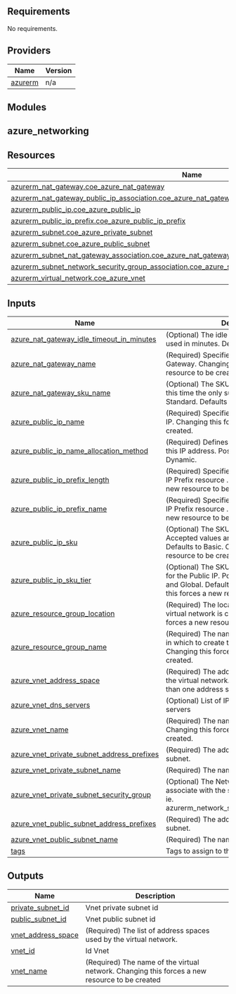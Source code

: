 ## Requirements

No requirements.

## Providers

| Name | Version |
|------|---------|
| <a name="provider_azurerm"></a> [azurerm](#provider\_azurerm) | n/a |

## Modules

<h2>azure_networking</h2>

## Resources

| Name | Type |
|------|------|
| [azurerm_nat_gateway.coe_azure_nat_gateway](https://registry.terraform.io/providers/hashicorp/azurerm/latest/docs/resources/nat_gateway) | resource |
| [azurerm_nat_gateway_public_ip_association.coe_azure_nat_gateway_with_public_ip_association](https://registry.terraform.io/providers/hashicorp/azurerm/latest/docs/resources/nat_gateway_public_ip_association) | resource |
| [azurerm_public_ip.coe_azure_public_ip](https://registry.terraform.io/providers/hashicorp/azurerm/latest/docs/resources/public_ip) | resource |
| [azurerm_public_ip_prefix.coe_azure_public_ip_prefix](https://registry.terraform.io/providers/hashicorp/azurerm/latest/docs/resources/public_ip_prefix) | resource |
| [azurerm_subnet.coe_azure_private_subnet](https://registry.terraform.io/providers/hashicorp/azurerm/latest/docs/resources/subnet) | resource |
| [azurerm_subnet.coe_azure_public_subnet](https://registry.terraform.io/providers/hashicorp/azurerm/latest/docs/resources/subnet) | resource |
| [azurerm_subnet_nat_gateway_association.coe_azure_nat_gateway_with_subnet_association](https://registry.terraform.io/providers/hashicorp/azurerm/latest/docs/resources/subnet_nat_gateway_association) | resource |
| [azurerm_subnet_network_security_group_association.coe_azure_subnet_network_security_group_association](https://registry.terraform.io/providers/hashicorp/azurerm/latest/docs/resources/subnet_network_security_group_association) | resource |
| [azurerm_virtual_network.coe_azure_vnet](https://registry.terraform.io/providers/hashicorp/azurerm/latest/docs/resources/virtual_network) | resource |

## Inputs

| Name | Description | Type | Default | Required |
|------|-------------|------|---------|:--------:|
| <a name="input_azure_nat_gateway_idle_timeout_in_minutes"></a> [azure\_nat\_gateway\_idle\_timeout\_in\_minutes](#input\_azure\_nat\_gateway\_idle\_timeout\_in\_minutes) | (Optional) The idle timeout which should be used in minutes. Defaults to 4. | `number` | 4 | no |
| <a name="input_azure_nat_gateway_name"></a> [azure\_nat\_gateway\_name](#input\_azure\_nat\_gateway\_name) | (Required) Specifies the name of the NAT Gateway. Changing this forces a new resource to be created. | `string` | n/a | yes |
| <a name="input_azure_nat_gateway_sku_name"></a> [azure\_nat\_gateway\_sku\_name](#input\_azure\_nat\_gateway\_sku\_name) | (Optional) The SKU which should be used. At this time the only supported value is Standard. Defaults to Standard. | `string` | Standard | no |
| <a name="input_azure_public_ip_name"></a> [azure\_public\_ip\_name](#input\_azure\_public\_ip\_name) | (Required) Specifies the name of the Public IP. Changing this forces a new Public IP to be created. | `string` | n/a | yes |
| <a name="input_azure_public_ip_name_allocation_method"></a> [azure\_public\_ip\_name\_allocation\_method](#input\_azure\_public\_ip\_name\_allocation\_method) | (Required) Defines the allocation method for this IP address. Possible values are Static or Dynamic. | `string` | n/a | yes |
| <a name="input_azure_public_ip_prefix_length"></a> [azure\_public\_ip\_prefix\_length](#input\_azure\_public\_ip\_prefix\_length) | (Required) Specifies the name of the Public IP Prefix resource . Changing this forces a new resource to be created. | `number` | n/a | yes |
| <a name="input_azure_public_ip_prefix_name"></a> [azure\_public\_ip\_prefix\_name](#input\_azure\_public\_ip\_prefix\_name) | (Required) Specifies the name of the Public IP Prefix resource . Changing this forces a new resource to be created. | `string` | n/a | yes |
| <a name="input_azure_public_ip_sku"></a> [azure\_public\_ip\_sku](#input\_azure\_public\_ip\_sku) | (Optional) The SKU of the Public IP. Accepted values are Basic and Standard. Defaults to Basic. Changing this forces a new resource to be created. | `string` | Basic | no |
| <a name="input_azure_public_ip_sku_tier"></a> [azure\_public\_ip\_sku\_tier](#input\_azure\_public\_ip\_sku\_tier) | (Optional) The SKU Tier that should be used for the Public IP. Possible values are Regional and Global. Defaults to Regional. Changing this forces a new resource to be created. | `string` | Regional | no |
| <a name="input_azure_resource_group_location"></a> [azure\_resource\_group\_location](#input\_azure\_resource\_group\_location) | (Required) The location/region where the virtual network is created. Changing this forces a new resource to be created. | `string` | n/a | yes |
| <a name="input_azure_resource_group_name"></a> [azure\_resource\_group\_name](#input\_azure\_resource\_group\_name) | (Required) The name of the resource group in which to create the virtual network. Changing this forces a new resource to be created. | `string` | n/a | yes |
| <a name="input_azure_vnet_address_space"></a> [azure\_vnet\_address\_space](#input\_azure\_vnet\_address\_space) | (Required) The address space that is used the virtual network. You can supply more than one address space. | `list(string)` | n/a | yes |
| <a name="input_azure_vnet_dns_servers"></a> [azure\_vnet\_dns\_servers](#input\_azure\_vnet\_dns\_servers) | (Optional) List of IP addresses of DNS servers | `list(string)` | n/a | no |
| <a name="input_azure_vnet_name"></a> [azure\_vnet\_name](#input\_azure\_vnet\_name) | (Required) The name of the virtual network. Changing this forces a new resource to be created. | `string` | n/a | yes |
| <a name="input_azure_vnet_private_subnet_address_prefixes"></a> [azure\_vnet\_private\_subnet\_address\_prefixes](#input\_azure\_vnet\_private\_subnet\_address\_prefixes) | (Required) The address prefix to use for the subnet. | `list(string)` | n/a | yes |
| <a name="input_azure_vnet_private_subnet_name"></a> [azure\_vnet\_private\_subnet\_name](#input\_azure\_vnet\_private\_subnet\_name) | (Required) The name of the subnet. | `string` | n/a | yes |
| <a name="input_azure_vnet_private_subnet_security_group"></a> [azure\_vnet\_private\_subnet\_security\_group](#input\_azure\_vnet\_private\_subnet\_security\_group) | (Optional) The Network Security Group to associate with the subnet. (Referenced by id, ie. azurerm\_network\_security\_group.example.id) | `string` | n/a | no |
| <a name="input_azure_vnet_public_subnet_address_prefixes"></a> [azure\_vnet\_public\_subnet\_address\_prefixes](#input\_azure\_vnet\_public\_subnet\_address\_prefixes) | (Required) The address prefix to use for the subnet. | `list(string)` | n/a | yes |
| <a name="input_azure_vnet_public_subnet_name"></a> [azure\_vnet\_public\_subnet\_name](#input\_azure\_vnet\_public\_subnet\_name) | (Required) The name of the subnet. | `string` | n/a | yes |
| <a name="input_tags"></a> [tags](#input\_tags) | Tags to assign to the bucket. | `map(string)` | `{}` | no |

## Outputs

| Name | Description |
|------|-------------|
| <a name="output_private_subnet_id"></a> [private\_subnet\_id](#output\_private\_subnet\_id) | Vnet private subnet id |
| <a name="output_public_subnet_id"></a> [public\_subnet\_id](#output\_public\_subnet\_id) | Vnet public subnet id |
| <a name="output_vnet_address_space"></a> [vnet\_address\_space](#output\_vnet\_address\_space) | (Required) The list of address spaces used by the virtual network. |
| <a name="output_vnet_id"></a> [vnet\_id](#output\_vnet\_id) | Id Vnet |
| <a name="output_vnet_name"></a> [vnet\_name](#output\_vnet\_name) | (Required) The name of the virtual network. Changing this forces a new resource to be created |

